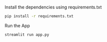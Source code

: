 
Install the dependencies using requirements.txt

```bash
pip install -r requirements.txt
```


Run the App
```bash
streamlit run app.py
```